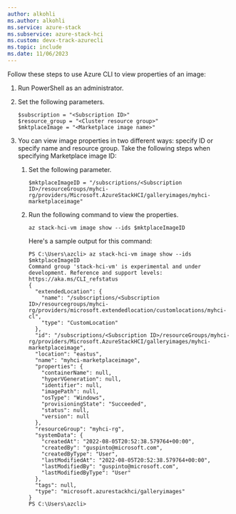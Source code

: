 ```yaml
---
author: alkohli
ms.author: alkohli
ms.service: azure-stack
ms.subservice: azure-stack-hci
ms.custom: devx-track-azurecli
ms.topic: include
ms.date: 11/06/2023
---
```


Follow these steps to use Azure CLI to view properties of an image:

1. Run PowerShell as an administrator.
1. Set the following parameters.

    ```azurecli
    $subscription = "<Subscription ID>"
    $resource_group = "<Cluster resource group>"
    $mktplaceImage = "<Marketplace image name>"
    ```

1. You can view image properties in two different ways: specify ID or specify name and resource group. Take the following steps when specifying Marketplace image ID:

    1. Set the following parameter.

        ```azurecli
        $mktplaceImageID = "/subscriptions/<Subscription ID>/resourceGroups/myhci-rg/providers/Microsoft.AzureStackHCI/galleryimages/myhci-marketplaceimage"
        ```

    1.	Run the following command to view the properties.

        ```az stack-hci-vm image show --ids $mktplaceImageID```

        Here's a sample output for this command:

        ```
        PS C:\Users\azcli> az stack-hci-vm image show --ids $mktplaceImageID
        Command group 'stack-hci-vm' is experimental and under development. Reference and support levels: https://aka.ms/CLI_refstatus
        {
          "extendedLocation": {
            "name": "/subscriptions/<Subscription ID>/resourcegroups/myhci-rg/providers/microsoft.extendedlocation/customlocations/myhci-cl",
            "type": "CustomLocation"
          },
          "id": "/subscriptions/<Subscription ID>/resourceGroups/myhci-rg/providers/Microsoft.AzureStackHCI/galleryimages/myhci-marketplaceimage",
          "location": "eastus",
          "name": "myhci-marketplaceimage",
          "properties": {
            "containerName": null,
            "hyperVGeneration": null,
            "identifier": null,
            "imagePath": null,
            "osType": "Windows",
            "provisioningState": "Succeeded",
            "status": null,
            "version": null
          },
          "resourceGroup": "myhci-rg",
          "systemData": {
            "createdAt": "2022-08-05T20:52:38.579764+00:00",
            "createdBy": "guspinto@microsoft.com",
            "createdByType": "User",
            "lastModifiedAt": "2022-08-05T20:52:38.579764+00:00",
            "lastModifiedBy": "guspinto@microsoft.com",
            "lastModifiedByType": "User"
          },
          "tags": null,
          "type": "microsoft.azurestackhci/galleryimages"
        }
        PS C:\Users\azcli> 
        ```
<!--
1.	Take the following steps when specifying name and resource group.

    1. Set the following parameters:
    
        ```azurecli
        $mktplaceImage = "myhci-marketplaceimage"
        $resource_group = "myhci-rg"    
        ```
    
    1. Run the following command to view the properties:
    
        ```azurecli
        az azurestackhci image show --name $MktplaceImage --resource-group $Resource_Group
        ```
    	
        Here's a sample output:

         ```azurecli
            PS C:\Users\azcli> az stack-hci-vm image show --ids $mktplaceImageID
            Command group 'stack-hci-vm' is experimental and under development. Reference and support levels: https://aka.ms/CLI_refstatus
            {
              "extendedLocation": {
                "name": "/subscriptions/<Suscription ID>/resourceGroups/myhci-rg/providers/Microsoft.ExtendedLocation/customLocations/cluster-638d2f5b237b4af6978885a2885d3ef4-mocarb-cl",
                "type": "CustomLocation"
              },
              "id": "/subscriptions/<Suscription ID>/resourceGroups/myhci-rg/providers/Microsoft.AzureStackHCI/marketplacegalleryimages/myhci-marketplaceimage",
              "location": "eastus",
              "name": "myhci-marketplaceimage",
              "properties": {
                "identifier": {
                  "offer": "windowsserver",
                  "publisher": "microsoftwindowsserver",
                  "sku": "2022-datacenter-azure-edition-core"
                },
                "imagePath": null,
                "osType": "Windows",
                "provisioningState": "Accepted",
                "status": {
                  "downloadStatus": {
                    "downloadSizeInMB": 3932
                  },
                  "progressPercentage": 57,
                  "provisioningStatus": {}
                },
                "storagepathId": null,
                "version": {
                  "name": "20348.2031.231006",
                  "properties": {
                    "storageProfile": {
                      "osDiskImage": {
                        "sizeInMB": 130050
                      }
                    }
                  }
                }
              },
              "resourceGroup": "myhci-rg",
              "systemData": {
                "createdAt": "2023-10-27T21:43:15.920502+00:00",
                "createdBy": "guspinto@contoso.com",
                "createdByType": "User",
                "lastModifiedAt": "2023-10-27T21:43:15.920502+00:00",
                "lastModifiedBy": "guspinto@contoso.com",
                "lastModifiedByType": "User"
              },
              "tags": null,
              "type": "microsoft.azurestackhci/marketplacegalleryimages"
            }
            PS C:\Users\azcli>
   
         ```
-->
